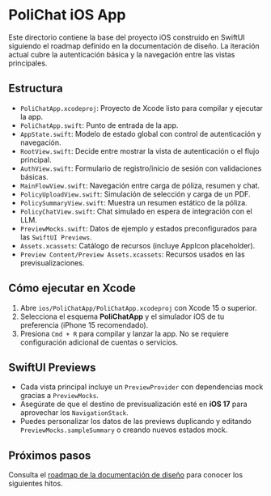 # PoliChat iOS App

Este directorio contiene la base del proyecto iOS construido en SwiftUI siguiendo el roadmap definido en la documentación de diseño. La iteración actual cubre la autenticación básica y la navegación entre las vistas principales.

## Estructura
- `PoliChatApp.xcodeproj`: Proyecto de Xcode listo para compilar y ejecutar la app.
- `PoliChatApp.swift`: Punto de entrada de la app.
- `AppState.swift`: Modelo de estado global con control de autenticación y navegación.
- `RootView.swift`: Decide entre mostrar la vista de autenticación o el flujo principal.
- `AuthView.swift`: Formulario de registro/inicio de sesión con validaciones básicas.
- `MainFlowView.swift`: Navegación entre carga de póliza, resumen y chat.
- `PolicyUploadView.swift`: Simulación de selección y carga de un PDF.
- `PolicySummaryView.swift`: Muestra un resumen estático de la póliza.
- `PolicyChatView.swift`: Chat simulado en espera de integración con el LLM.
- `PreviewMocks.swift`: Datos de ejemplo y estados preconfigurados para las `SwiftUI Previews`.
- `Assets.xcassets`: Catálogo de recursos (incluye AppIcon placeholder).
- `Preview Content/Preview Assets.xcassets`: Recursos usados en las previsualizaciones.

## Cómo ejecutar en Xcode
1. Abre `ios/PoliChatApp/PoliChatApp.xcodeproj` con Xcode 15 o superior.
2. Selecciona el esquema **PoliChatApp** y el simulador iOS de tu preferencia (iPhone 15 recomendado).
3. Presiona `Cmd + R` para compilar y lanzar la app. No se requiere configuración adicional de cuentas o servicios.

## SwiftUI Previews
- Cada vista principal incluye un `PreviewProvider` con dependencias mock gracias a `PreviewMocks`.
- Asegúrate de que el destino de previsualización esté en **iOS 17** para aprovechar los `NavigationStack`.
- Puedes personalizar los datos de las previews duplicando y editando `PreviewMocks.sampleSummary` o creando nuevos estados mock.

## Próximos pasos
Consulta el [roadmap de la documentación de diseño](../docs/polichat_app_design.md#roadmap-sugerido) para conocer los siguientes hitos.
